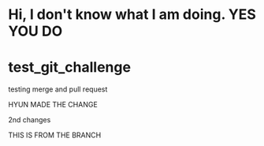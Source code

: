 # Hi, I don't know what I am doing. YES YOU DO 

# test_git_challenge
testing merge and pull request

HYUN MADE THE CHANGE

2nd changes

THIS IS FROM THE BRANCH

